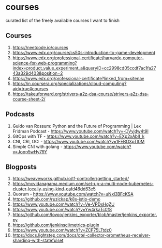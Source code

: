 # courses
curated list of the freely available courses I want to finish 


## Courses 
1. https://neetcode.io/courses
2. https://www.edx.org/course/cs50s-introduction-to-game-development
3. https://www.edx.org/professional-certificate/harvardx-computer-science-for-web-programming?index=product_value_experiment_a&queryID=cc2998cd05ccdf7ac1fa2743a329d403&position=2
4. https://www.edx.org/professional-certificate?linked_from=sitenav
5. https://in.coursera.org/specializations/cloud-computing?aid=true#courses
6. https://takeuforward.org/strivers-a2z-dsa-course/strivers-a2z-dsa-course-sheet-2/





## Podcasts 
1. Guido van Rossum: Python and the Future of Programming | Lex Fridman Podcast - https://www.youtube.com/watch?v=-DVyjdw4t9I
2. GitOps with TF - https://www.youtube.com/watch?v=EXp2xAbII_k 
3. CNI, CRI, OCI -  https://www.youtube.com/watch?v=1FEBOXpTI0M
4. Simple CNI with golang - https://www.youtube.com/watch?v=Joqp5wHy79Y





## Blogposts
1. https://weaveworks.github.io/tf-controller/getting_started/
2. https://mcvidanagama.medium.com/set-up-a-multi-node-kubernetes-cluster-locally-using-kind-eafd46dd63e5
3. Quorum - https://www.youtube.com/watch?v=uNxl3BFcKSA
4. https://github.com/ruzickap/k8s-istio-demo
5. https://www.youtube.com/watch?v=Ve-VPDxHgZU
6. https://www.youtube.com/watch?v=Yw4rkaTc0f8
7. https://github.com/lovoo/jenkins_exporter/blob/master/jenkins_exporter.py
8. https://github.com/jenkinsci/metrics-plugin
9. https://www.youtube.com/watch?v=ZCF75LTtdz0
10. https://docs.lightstep.com/docs/otel-collector-prometheus-receiver-sharding-with-statefulset
